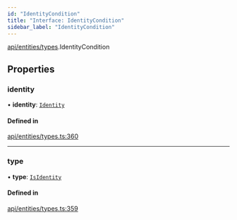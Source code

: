 ```yaml
---
id: "IdentityCondition"
title: "Interface: IdentityCondition"
sidebar_label: "IdentityCondition"
---
```


[api/entities/types](../../../../../modules/API/Entities/Types/Types.md).IdentityCondition

## Properties

### identity

• **identity**: [`Identity`](../../../../../classes/API/Entities/Identity/Identity.md)

#### Defined in

[api/entities/types.ts:360](https://github.com/PolymeshAssociation/polymesh-sdk/blob/88db4a911/src/api/entities/types.ts#L360)

___

### type

• **type**: [`IsIdentity`](../../../../../enums/API/Entities/Types/ConditionType/ConditionType.md#isidentity)

#### Defined in

[api/entities/types.ts:359](https://github.com/PolymeshAssociation/polymesh-sdk/blob/88db4a911/src/api/entities/types.ts#L359)
